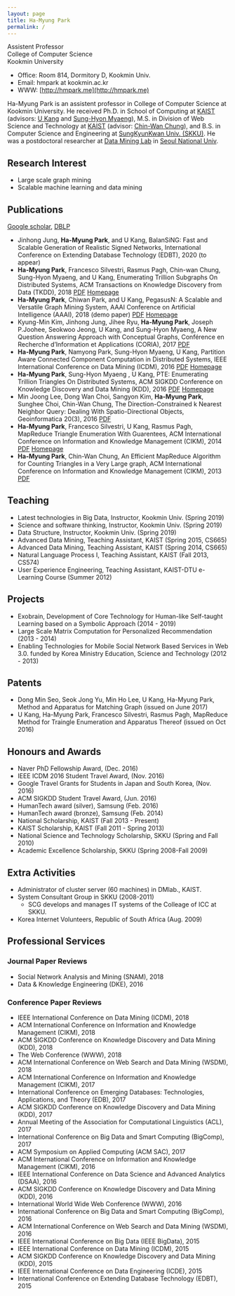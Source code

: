```yaml
---
layout: page
title: Ha-Myung Park
permalink: /
---
```


Assistent Professor  
College of Computer Science  
Kookmin University

* Office: Room 814, Dormitory D, Kookmin Univ. 
* Email: hmpark at kookmin.ac.kr
* WWW: [http://hmpark.me](http://hmpark.me)

<!--
***I am looking for students of all levels interested in data mining, big data processing, graph algorithms, and scalable machine learning. Send me an email if interested.***
-->

Ha-Myung Park is an assistent professor in College of Computer Science at Kookmin University.
He received Ph.D. in School of Computing at [KAIST](http://www.kaist.ac.kr/) (advisors: [U Kang](http://datalab.snu.ac.kr/~ukang) and [Sung-Hyon Myaeng](http://ir.kaist.ac.kr/professor/)), M.S. in Division of Web Science and Technology at [KAIST](http://www.kaist.ac.kr/) (advisor: [Chin-Wan Chung](http://islab.kaist.ac.kr/chungcw/)), and B.S. in Computer Science and Engineering at [SungKyunKwan Univ. (SKKU)](http://www.skku.edu/). He was a postdoctoral researcher at [Data Mining Lab](https://datalab.snu.ac.kr) in [Seoul National Univ](http://snu.ac.kr/).

## Research Interest
* Large scale graph mining
* Scalable machine learning and data mining

## Publications

[Google scholar](https://scholar.google.co.kr/citations?user=PqGNewQAAAAJ&hl=ko&oi=sra), [DBLP](http://dblp.uni-trier.de/pers/hd/p/Park:Ha=Myung)

* Jinhong Jung, **Ha-Myung Park**, and U Kang, BalanSiNG: Fast and Scalable Generation of Realistic Signed Networks, International Conference on Extending Database Technology (EDBT), 2020 (to appear)
* **Ha-Myung Park**, Francesco Silvestri, Rasmus Pagh, Chin-wan Chung, Sung-Hyon Myaeng, and U Kang, Enumerating Trillion Subgraphs On Distributed Systems, ACM Transactions on Knowledge Discovery from Data (TKDD), 2018 [PDF](https://datalab.snu.ac.kr/~ukang/papers/pseTKDD18.pdf) [Homepage](https://datalab.snu.ac.kr/pegasusn/)
* **Ha-Myung Park**, Chiwan Park, and U Kang, PegasusN: A Scalable and Versatile Graph Mining System, AAAI Conference on Artificial Intelligence (AAAI), 2018 (demo paper) [PDF](https://datalab.snu.ac.kr/~ukang/papers/pegasusnAAAI18.pdf) [Homepage](https://datalab.snu.ac.kr/pegasusn/)
* Kyung-Min Kim, Jinhong Jung, Jihee Ryu, **Ha-Myung Park**, Joseph P.Joohee, Seokwoo Jeong, U Kang, and Sung-Hyon Myaeng, A New Question Answering Approach with Conceptual Graphs, Conférence en Recherche d’Information et Applications (CORIA), 2017 [PDF](http://datalab.snu.ac.kr/~ukang/papers/qaCORIA17.pdf)
* **Ha-Myung Park**, Namyong Park, Sung-Hyon Myaeng, U Kang, Partition Aware Connected Component Computation in Distributed Systems, IEEE International Conference on Data Mining (ICDM), 2016 [PDF](https://datalab.snu.ac.kr/~hmpark/papers/icdm2016_pacc.pdf) [Homepage](http://datalab.snu.ac.kr/pacc/)
* **Ha-Myung Park**, Sung-Hyon Myaeng , U Kang, PTE: Enumerating Trillion Triangles On Distributed Systems, ACM SIGKDD Conference on Knowledge Discovery and Data Mining (KDD), 2016 [PDF](https://datalab.snu.ac.kr/~hmpark/papers/pteKDD2016.pdf) [Homepage](http://datalab.snu.ac.kr/pte/)
* Min Joong Lee, Dong Wan Choi, Sangyon Kim, **Ha-Myung Park**, Sunghee Choi, Chin-Wan Chung, The Direction-Constrained k Nearest Neighbor Query: Dealing With Spatio-Directional Objects, Geoinformatica 20(3), 2016 [PDF](http://islab.kaist.ac.kr/dknn.pdf)
* **Ha-Myung Park**, Francesco Silvestri, U Kang, Rasmus Pagh, MapReduce Triangle Enumeration With Guarentees, ACM International Conference on Information and Knowledge Management (CIKM), 2014 [PDF](http://datalab.snu.ac.kr/~ukang/papers/cttpCIKM2014.pdf) [Homepage](http://datalab.snu.ac.kr/cttp)
* **Ha-Myung Park**, Chin-Wan Chung, An Efficient MapReduce Algorithm for Counting Triangles in a Very Large graph, ACM International Conference on Information and Knowledge Management (CIKM), 2013 [PDF](https://datalab.snu.ac.kr/~hmpark/papers/p539-park.pdf)

## Teaching

* Latest technologies in Big Data, Instructor, Kookmin Univ. (Spring 2019)
* Science and software thinking, Instructor, Kookmin Univ. (Spring 2019)
* Data Structure, Instructor, Kookmin Univ. (Spring 2019)
* Advanced Data Mining, Teaching Assistant, KAIST (Spring 2015, CS665)
* Advanced Data Mining, Teaching Assistant, KAIST (Spring 2014, CS665)
* Natural Language Process I, Teaching Assistant, KAIST (Fall 2013, CS574)
* User Experience Engineering, Teaching Assistant, KAIST-DTU e-Learning Course (Summer 2012)

## Projects

* Exobrain, Development of Core Technology for Human-like Self-taught Learning based on a Symbolic Approach (2014 - 2019)
* Large Scale Matrix Computation for Personalized Recommendation (2013 - 2014)
* Enabling Technologies for Mobile Social Network Based Services in Web 3.0. funded by Korea Ministry Education, Science and Technology (2012 - 2013)

## Patents

* Dong Min Seo, Seok Jong Yu, Min Ho Lee, U Kang, Ha-Myung Park, Method and Apparatus for Matching Graph (issued on June 2017)
* U Kang, Ha-Myung Park, Francesco Silvestri, Rasmus Pagh, MapReduce Method for Traingle Enumeration and Apparatus Thereof (issued on Oct 2016)

## Honours and Awards

* Naver PhD Fellowship Award, (Dec. 2016)
* IEEE ICDM 2016 Student Travel Award, (Nov. 2016)
* Google Travel Grants for Students in Japan and South Korea, (Nov. 2016)
* ACM SIGKDD Student Travel Award, (Jun. 2016)
* HumanTech award (silver), Samsung (Feb. 2016)
* HumanTech award (bronze), Samsung (Feb. 2014)
* National Scholarship, KAIST (Fall 2013 - Present)
* KAIST Scholarship, KAIST (Fall 2011 - Spring 2013)
* National Science and Technology Scholarship, SKKU (Spring and Fall 2010)
* Academic Excellence Scholarship, SKKU (Spring 2008-Fall 2009)

## Extra Activities

* Administrator of cluster server (60 machines) in DMlab., KAIST.
* System Consultant Group in SKKU (2008-2011)
  * SCG develops and manages IT systems of the Colleage of ICC at SKKU.
* Korea Internet Volunteers, Republic of South Africa (Aug. 2009)

## Professional Services 

### Journal Paper Reviews

* Social Network Analysis and Mining (SNAM), 2018
* Data & Knowledge Engineering (DKE), 2016

### Conference Paper Reviews

* IEEE International Conference on Data Mining (ICDM), 2018
* ACM International Conference on Information and Knowledge Management (CIKM), 2018
* ACM SIGKDD Conference on Knowledge Discovery and Data Mining (KDD), 2018
* The Web Conference (WWW), 2018
* ACM International Conference on Web Search and Data Mining (WSDM), 2018
* ACM International Conference on Information and Knowledge Management (CIKM), 2017
* International Conference on Emerging Databases: Technologies, Applications, and Theory (EDB), 2017
* ACM SIGKDD Conference on Knowledge Discovery and Data Mining (KDD), 2017
* Annual Meeting of the Association for Computational Linguistics (ACL), 2017
* International Conference on Big Data and Smart Computing (BigComp), 2017
* ACM Symposium on Applied Computing (ACM SAC), 2017
* ACM International Conference on Information and Knowledge Management (CIKM), 2016
* IEEE International Conference on Data Science and Advanced Analytics (DSAA), 2016
* ACM SIGKDD Conference on Knowledge Discovery and Data Mining (KDD), 2016
* International World Wide Web Conference (WWW), 2016
* International Conference on Big Data and Smart Computing (BigComp), 2016
* ACM International Conference on Web Search and Data Mining (WSDM), 2016
* IEEE International Conference on Big Data (IEEE BigData), 2015
* IEEE International Conference on Data Mining (ICDM), 2015
* ACM SIGKDD Conference on Knowledge Discovery and Data Mining (KDD), 2015
* IEEE International Conference on Data Engineering (ICDE), 2015
* International Conference on Extending Database Technology (EDBT), 2015


